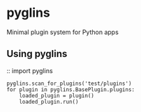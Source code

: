 pyglins
=======

Minimal plugin system for Python apps

Using pyglins
-------------

::
    import pyglins

    pyglins.scan_for_plugins('test/plugins')
    for plugin in pyglins.BasePlugin.plugins:
        loaded_plugin = plugin()
        loaded_plugin.run()

